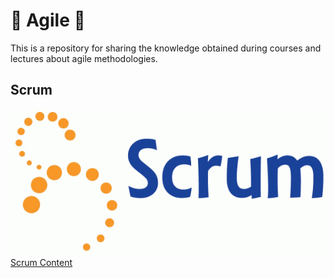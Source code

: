  # 💨 Agile 💨

This is a repository for sharing the knowledge obtained during courses and lectures about agile methodologies.

## Scrum

![scrum](Scrum/img/scrum.gif)
<br/>
[Scrum Content](https://github.com/luanmarquess/Agile/tree/main/Scrum)
